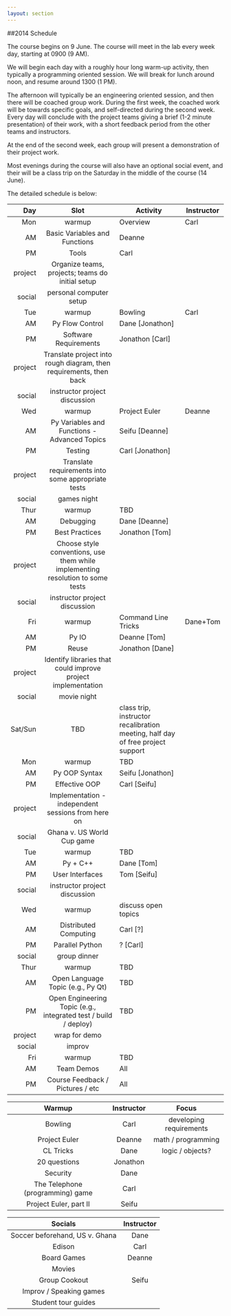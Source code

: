 ```yaml
---
layout: section
---
```

##2014 Schedule

The course begins on 9 June.  The course will meet in the lab every week day, starting at 0900 (9 AM).

We will begin each day with a roughly hour long warm-up activity, then typically a programming oriented session.
We will break for lunch around noon, and resume around 1300 (1 PM).

The afternoon will typically be an engineering oriented session, and then there will be coached group work.
During the first week, the coached work will be towards specific goals, and self-directed during the second week.
Every day will conclude with the project teams giving a brief (1-2 minute presentation) of their work, with a short
feedback period from the other teams and instructors.

At the end of the second week, each group will present a demonstration of their project work.

Most evenings during the course will also have an optional social event, and their will be a class trip on
the Saturday in the middle of the course (14 June).

The detailed schedule is below:

Day | Slot | Activity | Instructor
---:|:----:|----------|-----------
Mon | warmup | Overview | Carl
 | AM | Basic Variables and Functions | Deanne
 | PM | Tools | Carl
 | project | Organize teams, projects; teams do initial setup
 | social | personal computer setup
Tue | warmup | Bowling | Carl
 | AM | Py Flow Control | Dane [Jonathon]
 | PM | Software Requirements | Jonathon [Carl]
 | project | Translate project into rough diagram, then requirements, then back
 | social | instructor project discussion
Wed | warmup | Project Euler | Deanne
 | AM | Py Variables and Functions - Advanced Topics | Seifu [Deanne]
 | PM | Testing | Carl [Jonathon]
 | project | Translate requirements into some appropriate tests
 | social | games night
Thur | warmup | TBD
 | AM | Debugging | Dane [Deanne]
 | PM | Best Practices | Jonathon [Tom]
 | project | Choose style conventions, use them while implementing resolution to some tests
 | social | instructor project discussion
Fri | warmup | Command Line Tricks | Dane+Tom
 | AM | Py IO | Deanne [Tom]
 | PM | Reuse | Jonathon [Dane]
 | project | Identify libraries that could improve project implementation
 | social | movie night
Sat/Sun | TBD | class trip, instructor recalibration meeting, half day of free project support
Mon | warmup | TBD
 | AM | Py OOP Syntax | Seifu [Jonathon]
 | PM | Effective OOP | Carl [Seifu]
 | project | Implementation - independent sessions from here on
 | social | Ghana v. US World Cup game
Tue | warmup | TBD
 | AM | Py + C++ | Dane [Tom]
 | PM | User Interfaces | Tom [Seifu]
 | social | instructor project discussion
Wed | warmup | discuss open topics
 | AM | Distributed Computing | Carl [?]
 | PM | Parallel Python | ? [Carl]
 | social | group dinner
Thur | warmup | TBD
 | AM | Open Language Topic (e.g., Py Qt) | TBD
 | PM | Open Engineering Topic (e.g., integrated test / build / deploy) | TBD
 | project | wrap for demo
 | social | improv
Fri | warmup | TBD
 | AM | Team Demos | All
 | PM | Course Feedback / Pictures / etc | All


Warmup | Instructor | Focus
:-----:|:----------:|:------:
Bowling | Carl | developing requirements
Project Euler | Deanne | math / programming
CL Tricks | Dane | logic / objects?
20 questions | Jonathon |
Security | Dane |
The Telephone (programming) game | Carl |
Project Euler, part II | Seifu |

Socials | Instructor |
:-----:|:----------:|
Soccer beforehand, US v. Ghana | Dane
Edison | Carl
Board Games | Deanne
Movies |
Group Cookout | Seifu
Improv / Speaking games |
Student tour guides |
